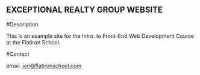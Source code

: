 EXCEPTIONAL REALTY GROUP WEBSITE
---

#Description

This is an example site for the Intro. to Front-End Web Development Course at the Flatiron School.

#Contact

email: jon@flatironschool.com
